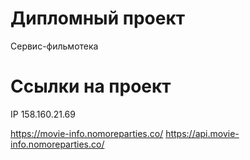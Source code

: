 # Дипломный проект

Сервис-фильмотека

# Ссылки на проект

IP 158.160.21.69

https://movie-info.nomoreparties.co/
https://api.movie-info.nomoreparties.co/
